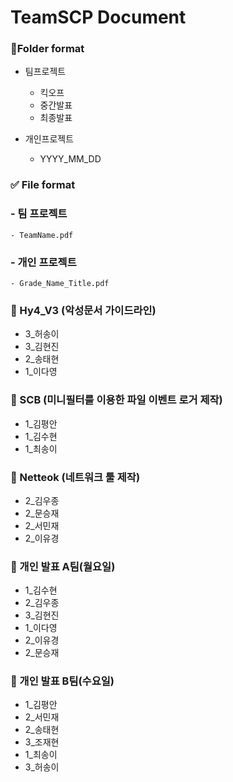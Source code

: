 # TeamSCP Document



### 📁Folder format

- 팀프로젝트
    - 킥오프
    - 중간발표
    - 최종발표
    
- 개인프로젝트
    - YYYY_MM_DD

### ✅ File format

### - 팀 프로젝트
    - TeamName.pdf
### - 개인 프로젝트
    - Grade_Name_Title.pdf 

### 📌 Hy4_V3 (악성문서 가이드라인)
- 3_허송이
- 3_김현진
- 2_송태현
- 1_이다영
### 📌 SCB (미니필터를 이용한 파일 이벤트 로거 제작)
- 1_김평안
- 1_김수현
- 1_최송이
### 📌 Netteok (네트워크 툴 제작)
- 2_김우종
- 2_문승재
- 2_서민재
- 2_이유경


### 📕 개인 발표 A팀(월요일)
- 1_김수현
- 2_김우종
- 3_김현진
- 1_이다영
- 2_이유경
- 2_문승재
### 📕 개인 발표 B팀(수요일)
- 1_김평안
- 2_서민재
- 2_송태현
- 3_조재현
- 1_최송이
- 3_허송이
